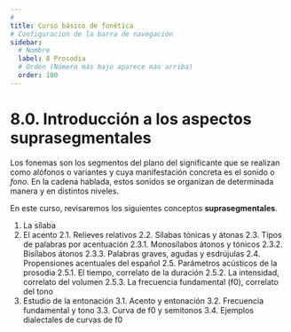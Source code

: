 ```yaml
---
# 
title: Curso básico de fonética
# Configuracion de la barra de navegación
sidebar:
  # Nombre
  label: 8 Prosodia
  # Orden (Número más bajo aparece más arriba)
  order: 100
---
```

# 8.0. Introducción a los aspectos suprasegmentales

Los fonemas son los segmentos del plano del significante que se realizan como alófonos o variantes y cuya manifestación concreta es el sonido o *fono*. En la cadena hablada, estos sonidos se organizan de determinada manera y en distintos niveles.

En este curso, revisaremos los siguientes conceptos **suprasegmentales**.

1. La sílaba
2. El acento
2.1. Relieves relativos
2.2. Sílabas tónicas y átonas
2.3. Tipos de palabras por acentuación
2.3.1. Monosílabos átonos y tónicos
2.3.2. Bisílabos átonos
2.3.3. Palabras graves, agudas y esdrújulas
2.4. Propensiones acentuales del español
2.5. Parámetros acústicos de la prosodia
2.5.1. El tiempo, correlato de la duración
2.5.2. La intensidad, correlato del volumen
2.5.3. La frecuencia fundamental (f0), correlato del tono
3. Estudio de la entonación
3.1. Acento y entonación
3.2. Frecuencia fundamental y tono
3.3. Curva de f0 y semitonos
3.4. Ejemplos dialectales de curvas de f0 





